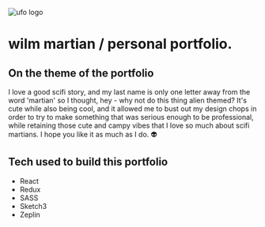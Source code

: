 ![ufo logo](client/public/assets/ufo.svg)

wilm martian / personal portfolio.
=====================================

On the theme of the portfolio
-------------------------------------

I love a good scifi story, and my last name is only one letter away from the word 'martian' so I thought,
hey - why not do this thing alien themed? It's cute while also being cool, and it allowed me to bust out my
design chops in order to try to make something that was serious enough to be professional, while retaining
those cute and campy vibes that I love so much about scifi martians. I hope you like it as much as I do. 👽

Tech used to build this portfolio
---------------------------------

* React
* Redux
* SASS
* Sketch3
* Zeplin

